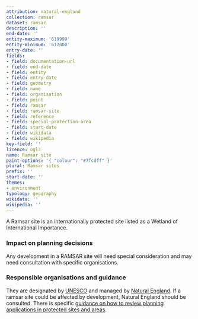 ```yaml
---
attribution: natural-england
collection: ramsar
dataset: ramsar
description: ''
end-date: ''
entity-maximum: '619999'
entity-minimum: '612000'
entry-date: ''
fields:
- field: documentation-url
- field: end-date
- field: entity
- field: entry-date
- field: geometry
- field: name
- field: organisation
- field: point
- field: ramsar
- field: ramsar-site
- field: reference
- field: special-protection-area
- field: start-date
- field: wikidata
- field: wikipedia
key-field: ''
licence: ogl3
name: Ramsar site
paint-options: '{ "colour": "#7fcdff" }'
plural: Ramsar sites
prefix: ''
start-date: ''
themes:
- environment
typology: geography
wikidata: ''
wikipedia: ''
---
```


A Ramsar site is an internationally protected site listed as a Wetland of International Importance.

### Impact on planning decisions

Any development in a RAMSAR site will need special consideration and may need consultation with specific organisations. 

### Responsible organisations and guidance

They are designated by [UNESCO](https://en.unesco.org/) and managed by [Natural England](https://www.gov.uk/government/organisations/natural-england). If a ramsar site could be affected by development, Natural England should be consulted. There is specific [guidance on how to review planning applications in protected sites and areas](https://www.gov.uk/guidance/protected-sites-and-areas-how-to-review-planning-applications).
